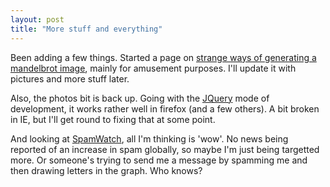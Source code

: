 ```yaml
---
layout: post
title: "More stuff and everything"
---
```

Been adding a few things. Started a page on [strange ways of generating a
mandelbrot image][1], mainly for amusement purposes. I'll update it with
pictures and more stuff later.

Also, the photos bit is back up. Going with the [JQuery][2] mode of
development, it works rather well in firefox (and a few others). A bit broken
in IE, but I'll get round to fixing that at some point.

And looking at [SpamWatch][3], all I'm thinking is 'wow'. No news being
reported of an increase in spam globally, so maybe I'm just being targetted
more. Or someone's trying to send me a message by spamming me and then drawing
letters in the graph. Who knows?

   [1]: /2009/05/01/odd-ways-of-making-a-mandelbrot.html

   [2]: http://www.jquery.com

   [3]: /2009/01/19/spamwatch.html

